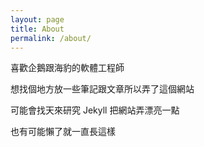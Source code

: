 ```yaml
---
layout: page
title: About
permalink: /about/
---
```


喜歡企鵝跟海豹的軟體工程師

想找個地方放一些筆記跟文章所以弄了這個網站

可能會找天來研究 Jekyll 把網站弄漂亮一點

也有可能懶了就一直長這樣
